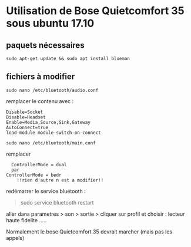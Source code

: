 ﻿# Utilisation de Bose Quietcomfort 35 sous ubuntu 17.10

## paquets nécessaires

    sudo apt-get update && sudo apt install blueman
## fichiers à modifier

    sudo nano /etc/bluetooth/audio.conf
remplacer le contenu avec :
``` [General]
Disable=Socket
Disable=Headset
Enable=Media,Source,Sink,Gateway
AutoConnect=true
load-module module-switch-on-connect
```

    sudo nano /etc/bluetooth/main.conf
  remplacer
  ```
    ControllerMode = dual
    par
  ControllerMode = bedr
      !!rien d'autre n est a modifier!!
```
redémarrer le service bluetooth :

>  sudo service bluetooth restart

aller dans parametres > son > sortie > cliquer sur profil et choisir :
lecteur haute fidelite .....

Normalement le bose  Quietcomfort 35 devrait marcher (mais pas les appels)

